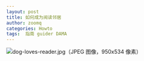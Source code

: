 ```yaml
---
layout: post
title: 如何成为阅读邻居
author: zoomq
categories: Howto
tags:  指南 guider DAMA
---
```


![dog-loves-reader.jpg（JPEG 图像，950x534 像素）](http://rack.0.mshcdn.com/media/ZgkyMDEzLzAzLzE0LzQzL2RvZ2xvdmVzcmVhLjBkYzQ5LmpwZwpwCXRodW1iCTk1MHg1MzQjCmUJanBn/57a4d9b6/8c0/dog-loves-reader.jpg)

<!--more-->


